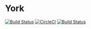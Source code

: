 # York

[![Build Status](https://semaphoreci.com/api/v1/irvis/york/branches/master/badge.svg)](https://semaphoreci.com/irvis/york)
[![CircleCI](https://circleci.com/gh/imega-teleport/york.svg?style=svg)](https://circleci.com/gh/imega-teleport/york)
[![Build Status](https://travis-ci.org/imega-teleport/york.svg?branch=master)](https://travis-ci.org/imega-teleport/york)
